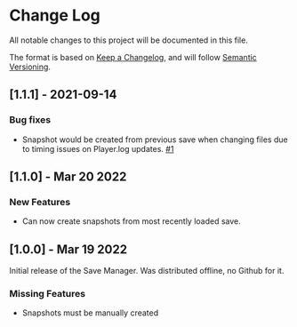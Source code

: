 
# Change Log
All notable changes to this project will be documented in this file.

The format is based on [Keep a Changelog](http://keepachangelog.com/), and will follow [Semantic Versioning](https://semver.org/).


## [1.1.1] - 2021-09-14

### Bug fixes

 - Snapshot would be created from previous save when changing files due to timing issues on Player.log updates. [#1](https://github.com/Museus/TunicSaveManager/issues/1)


## [1.1.0] - Mar 20 2022

### New Features

- Can now create snapshots from most recently loaded save.

## [1.0.0] - Mar 19 2022

Initial release of the Save Manager. Was distributed offline, no Github for it.

### Missing Features

- Snapshots must be manually created